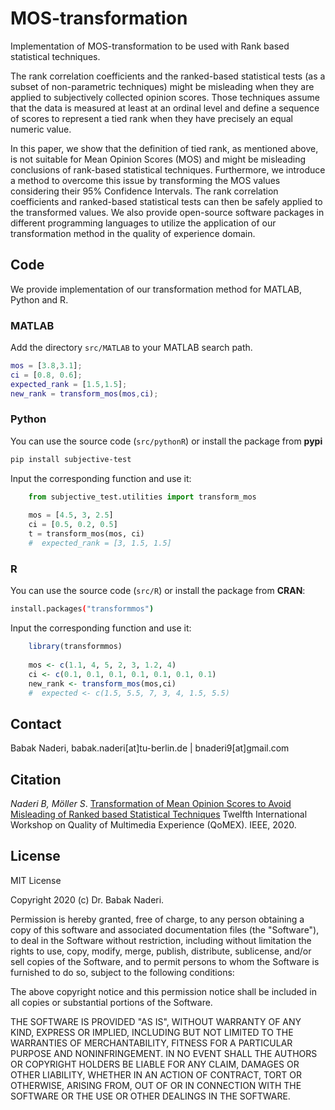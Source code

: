 # MOS-transformation
Implementation of MOS-transformation to be used with Rank based statistical techniques.

The rank correlation coefficients and the ranked-based statistical tests (as a subset of non-parametric techniques) might 
be misleading when they are applied to subjectively collected opinion scores. Those techniques assume that the data is 
measured at least at an ordinal level and define a sequence of scores to represent a tied rank when they have precisely 
an equal numeric value.

In this paper, we show that the definition of tied rank, as mentioned above, is not suitable for Mean Opinion Scores 
(MOS) and might be misleading conclusions of rank-based statistical techniques. Furthermore, we introduce a method to 
overcome this issue by transforming the MOS values considering their 95% Confidence Intervals. The rank correlation 
coefficients and ranked-based statistical tests can then be safely applied to the transformed values. We also provide 
open-source software packages in different programming languages to utilize the application of our transformation method 
in the quality of experience domain.

## Code
We provide implementation of our transformation method for MATLAB, Python and R.

### MATLAB
Add the directory `src/MATLAB` to your MATLAB search path.
``` MATLAB
mos = [3.8,3.1];
ci = [0.8, 0.6];
expected_rank = [1.5,1.5];
new_rank = transform_mos(mos,ci); 
```

### Python
You can use the source code (`src/pythonR`) or install the package from **pypi**
``` bash
pip install subjective-test
```
Input the corresponding function and use it:

``` python
    from subjective_test.utilities import transform_mos
    
    mos = [4.5, 3, 2.5]
    ci = [0.5, 0.2, 0.5]
    t = transform_mos(mos, ci)
    #  expected_rank = [3, 1.5, 1.5]
```

### R

You can use the source code (`src/R`) or install the package from **CRAN**:
``` bash
install.packages("transformmos")
```
Input the corresponding function and use it:

``` R
    library(transformmos)
    
    mos <- c(1.1, 4, 5, 2, 3, 1.2, 4)
    ci <- c(0.1, 0.1, 0.1, 0.1, 0.1, 0.1, 0.1)
    new_rank <- transform_mos(mos,ci)
    #  expected <- c(1.5, 5.5, 7, 3, 4, 1.5, 5.5)
```
## Contact

Babak Naderi, babak.naderi[at]tu-berlin.de | bnaderi9[at]gmail.com

## Citation
_Naderi B, Möller S_. [Transformation of Mean Opinion Scores to Avoid Misleading of Ranked based Statistical Techniques](https://arxiv.org/abs/2004.11490) 
Twelfth International Workshop on Quality of Multimedia Experience (QoMEX). IEEE, 2020.


## License
MIT License

Copyright 2020 (c) Dr. Babak Naderi.

Permission is hereby granted, free of charge, to any person obtaining a copy of this software and associated documentation files (the "Software"), to deal in the Software without restriction, including without limitation the rights to use, copy, modify, merge, publish, distribute, sublicense, and/or sell copies of the Software, and to permit persons to whom the Software is furnished to do so, subject to the following conditions:

The above copyright notice and this permission notice shall be included in all copies or substantial portions of the Software.

THE SOFTWARE IS PROVIDED "AS IS", WITHOUT WARRANTY OF ANY KIND, EXPRESS OR IMPLIED, INCLUDING BUT NOT LIMITED TO THE WARRANTIES OF MERCHANTABILITY, FITNESS FOR A PARTICULAR PURPOSE AND NONINFRINGEMENT. IN NO EVENT SHALL THE AUTHORS OR COPYRIGHT HOLDERS BE LIABLE FOR ANY CLAIM, DAMAGES OR OTHER LIABILITY, WHETHER IN AN ACTION OF CONTRACT, TORT OR OTHERWISE, ARISING FROM, OUT OF OR IN CONNECTION WITH THE SOFTWARE OR THE USE OR OTHER DEALINGS IN THE SOFTWARE.
